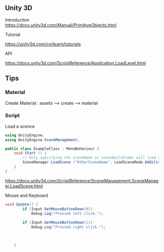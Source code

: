 
## Unity 3D

Introduction <br>
https://docs.unity3d.com/Manual/PrimitiveObjects.html

Tutorial <br>

https://unity3d.com/cn/learn/tutorials

API<br>

https://docs.unity3d.com/ScriptReference/Application.LoadLevel.html


## Tips
### Material 

Create Material : assets --> create --> material

### Script

Load a scence 
```c#
using UnityEngine;
using UnityEngine.SceneManagement;

public class ExampleClass : MonoBehaviour {
    void Start () {
        // Only specifying the sceneName or sceneBuildIndex will load the scene with the Single mode
        SceneManager.LoadScene ("OtherSceneName", LoadSceneMode.Additive);
    }
}
```
https://docs.unity3d.com/ScriptReference/SceneManagement.SceneManager.LoadScene.html


Mouse and Keyboard

```c#
void Update() {
        if (Input.GetMouseButtonDown(0))
            Debug.Log("Pressed left click.");
        
        if (Input.GetMouseButtonDown(1))
            Debug.Log("Pressed right click.");
        

        
    }
```
